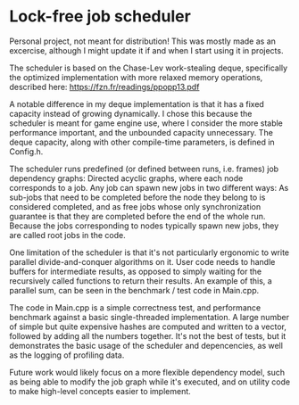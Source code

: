 # Lock-free job scheduler
Personal project, not meant for distribution!
This was mostly made as an excercise, although I might update it if and when I start using it in projects.

The scheduler is based on the Chase-Lev work-stealing deque, specifically the optimized implementation with more relaxed memory operations, described here: https://fzn.fr/readings/ppopp13.pdf

A notable difference in my deque implementation is that it has a fixed capacity instead of growing dynamically. I chose this because the scheduler is meant for game engine use, where I consider the more stable performance important, and the unbounded capacity unnecessary. The deque capacity, along with other compile-time parameters, is defined in Config.h.

The scheduler runs predefined (or defined between runs, i.e. frames) job dependency graphs: Directed acyclic graphs, where each node corresponds to a job. Any job can spawn new jobs in two different ways: As sub-jobs that need to be completed before the node they belong to is considered completed, and as free jobs whose only synchronization guarantee is that they are completed before the end of the whole run. Because the jobs corresponding to nodes typically spawn new jobs, they are called root jobs in the code.

One limitation of the scheduler is that it's not particularly ergonomic to write parallel divide-and-conquer algorithms on it. User code needs to handle buffers for intermediate results, as opposed to simply waiting for the recursively called functions to return their results. An example of this, a parallel sum, can be seen in the benchmark / test code in Main.cpp.

The code in Main.cpp is a simple correctness test, and performance benchmark against a basic single-threaded implementation. A large number of simple but quite expensive hashes are computed and written to a vector, followed by adding all the numbers together. It's not the best of tests, but it demonstrates the basic usage of the scheduler and depencencies, as well as the logging of profiling data.

Future work would likely focus on a more flexible dependency model, such as being able to modify the job graph while it's executed, and on utility code to make high-level concepts easier to implement.
